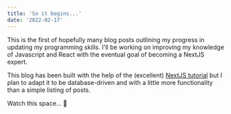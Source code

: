 ```yaml
---
title: 'So it begins...'
date: '2022-02-17'
---
```


This is the first of hopefully many blog posts outlining my progress in updating my programming skills. I'll be working on improving my knowledge of Javascript and React with the eventual goal of becoming a NextJS expert.

This blog has been built with the help of the (excellent) [NextJS tutorial](https://nextjs.org/learn/basics/create-nextjs-app) but I plan to adapt it to be database-driven and with a little more functionality than a simple listing of posts.

Watch this space... 👀